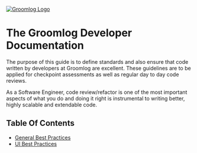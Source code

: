 [![Groomlog Logo](https://avatars.githubusercontent.com/u/95506070?s=200&v=4)](https://avatars.githubusercontent.com/u/95506070?s=200&v=4)

# The Groomlog Developer Documentation

The purpose of this guide is to define standards and also ensure that code written by developers at Groomlog are excellent. These guidelines are to be applied for checkpoint assessments as well as regular day to day code reviews.

As a Software Engineer, code review/refactor is one of the most important aspects of what you do and doing it right is instrumental to writing better, highly scalable and extendable code.


## Table Of Contents

- [General Best Practices](https://github.com/groomlog/documentation/blob/main/best-practices.md)
- [UI Best Practices](https://github.com/groomlog/documentation/blob/main/ui-best-practices.md)
